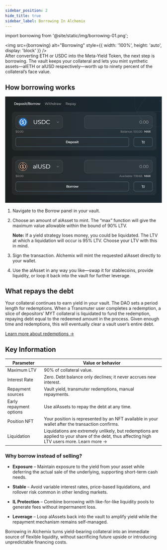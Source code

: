 ```yaml
---
sidebar_position: 2
hide_title: true
sidebar_label: Borrowing In Alchemix
---
```


import borrowing from '@site/static/img/borrowing-01.png';

<!-- TODO -->

<img src={borrowing} alt="Borrowing" style={{ width: '100%', height: 'auto', display: 'block' }} />
\
After converting ETH or USDC into the Meta-Yield Token, the next step is borrowing. The vault keeps your collateral and lets you mint synthetic assets—alETH or alUSD respectively—worth up to ninety percent of the collateral’s face value.

## How borrowing works

![](/img/borrowing-in-alchemix-01.png)

1. Navigate to the Borrow panel in your vault.

2. Choose an amount of alAsset to mint. The “max” function will give the maximum value allowable within the bound of 90% LTV.

   **Note:** If a yield strategy loses money, you could be liquidated. The LTV at which a liquidation will occur is 95% LTV. Choose your LTV with this in mind.

3. Sign the transaction. Alchemix will mint the requested alAsset directly to your wallet.

4. Use the alAsset in any way you like—swap it for stablecoins, provide liquidity, or loop it back into the vault for further leverage.

## What repays the debt

Your collateral continues to earn yield in your vault. The DAO sets a period length for redemptions. When a Transmuter user completes a redemption, a slice of depositors’ MYT collateral is liquidated to fund the redemption, repaying debt equal to the redeemed amount in the process. Given enough time and redemptions, this will eventually clear a vault user’s entire debt.

[Learn more about redemptions →](./redemption-rate.md)

## Key Information

| Parameter               | Value or behavior                                                                                                                            |
| ----------------------- | -------------------------------------------------------------------------------------------------------------------------------------------- |
| Maximum LTV             | 90% of collateral value.                                                                                                                     |
| Interest Rate           | Zero. Debt balance only declines; it never accrues new interest.                                                                             |
| Repayment sources       | Vault yield, transmuter redemptions, manual repayments.                                                                                      |
| Early repayment options | Use alAssets to repay the debt at any time.                                                                                                  |
| Position NFT            | Your position is represented by an NFT available in your wallet after the transaction confirms.                                              |
| Liquidation             | Liquidations are extremely unlikely, but redemptions are applied to your share of the debt, thus affecting high LTV users more. Learn more → |

### Why borrow instead of selling?

- **Exposure** – Maintain exposure to the yield from your asset while deferring the actual sale of the underlying, supporting short-term cash needs.

- **Stable** – Avoid variable interest rates, price-based liquidations, and rollover risk common in other lending markets.

- **IL Protection** – Combine borrowing with like-for-like liquidity pools to generate fees without impermanent loss.

- **Leverage** – Loop alAssets back into the vault to amplify yield while the repayment mechanism remains self-managed.

Borrowing in Alchemix turns yield-bearing collateral into an immediate source of flexible liquidity, without sacrificing future upside or introducing unpredictable financing costs.
